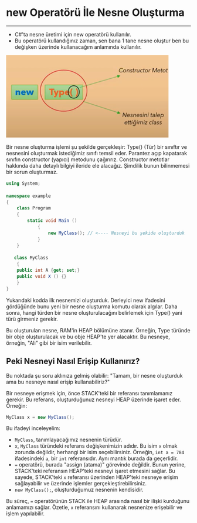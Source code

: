 # new Operatörü İle Nesne Oluşturma

--- 

- C#'ta nesne üretimi için new operatörü kullanılır. 
- Bu operatörü kullandığınız zaman, sen bana 1 tane nesne oluştur ben bu değişken üzerinde kullanacağım anlamında kullanılır. 

![img.png](img.png)

Bir nesne oluşturma işlemi şu şekilde gerçekleşir: Type() (Tür) bir sınıftır ve nesnesini oluşturmak istediğimiz sınıfı temsil eder. Parantez açıp kapatarak sınıfın constructor (yapıcı) metodunu çağırırız. Constructor metotlar hakkında daha detaylı bilgiyi ileride ele alacağız. Şimdilik bunun bilinmemesi bir sorun oluşturmaz.

```csharp
using System; 

namespace example 
{
    class Program 
    {
        static void Main () 
            {
                new MyClass(); // <---- Nesneyi bu şekide oluşturduk
            }
    }
    
   class MyClass 
    {
    public int A {get; set;}
    public void X () {}
    }
}
```
Yukarıdaki kodda ilk nesnemizi oluşturduk. Derleyici new ifadesini gördüğünde bunu yeni bir nesne oluşturma komutu olarak algılar. Daha sonra, hangi türden bir nesne oluşturulacağını belirlemek için Type() yani türü girmeniz gerekir.

Bu oluşturulan nesne, RAM'in HEAP bölümüne atanır. Örneğin, Type türünde bir obje oluşturulacak ve bu obje HEAP'te yer alacaktır. Bu nesneye, örneğin, "Ali" gibi bir isim verilebilir.

## Peki Nesneyi Nasıl Erişip Kullanırız?

Bu noktada şu soru aklınıza gelmiş olabilir: "Tamam, bir nesne oluşturduk ama bu nesneye nasıl erişip kullanabiliriz?"

Bir nesneye erişmek için, önce STACK'teki bir referansı tanımlamanız gerekir. Bu referans, oluşturduğunuz nesneyi HEAP üzerinde işaret eder. Örneğin:

```csharp
MyClass x = new MyClass();
```

Bu ifadeyi inceleyelim:

- `MyClass`, tanımlayacağımız nesnenin türüdür.
- `x`, `MyClass` türündeki referans değişkenimizin adıdır. Bu isim `x` olmak zorunda değildir, herhangi bir isim seçebilirsiniz. Örneğin, `int a = 784` ifadesindeki `a`, bir `int` referansıdır. Aynı mantık burada da geçerlidir.
- `=` operatörü, burada "assign (atama)" görevinde değildir. Bunun yerine, STACK'teki referansın HEAP'teki nesneyi işaret etmesini sağlar. Bu sayede, STACK'teki `x` referansı üzerinden HEAP'teki nesneye erişim sağlayabilir ve üzerinde işlemler gerçekleştirebilirsiniz.
- `new MyClass();`, oluşturduğumuz nesnenin kendisidir.

Bu süreç, `=` operatörünün STACK ile HEAP arasında nasıl bir ilişki kurduğunu anlamamızı sağlar. Özetle, `x` referansını kullanarak nesnenize erişebilir ve işlem yapılabilir.
